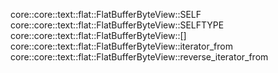 core::core::text::flat::FlatBufferByteView::SELF
core::core::text::flat::FlatBufferByteView::SELFTYPE
core::core::text::flat::FlatBufferByteView::[]
core::core::text::flat::FlatBufferByteView::iterator_from
core::core::text::flat::FlatBufferByteView::reverse_iterator_from